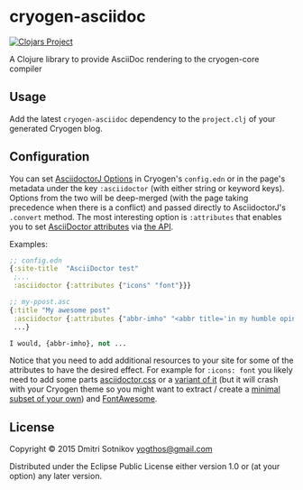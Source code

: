 # cryogen-asciidoc

[![Clojars Project](http://clojars.org/cryogen-asciidoc/latest-version.svg)](http://clojars.org/cryogen-asciidoc)

A Clojure library to provide AsciiDoc rendering to the cryogen-core compiler

## Usage

Add the latest `cryogen-asciidoc` dependency to the `project.clj` of your generated Cryogen blog.

## Configuration

You can set [AsciidoctorJ Options][1] in Cryogen's `config.edn` or in the page's metadata under the key
 `:asciidoctor` (with either string or keyword keys). Options from the two will be deep-merged
 (with the page taking precedence when there is a conflict) and passed directly to
AsciidoctorJ's `.convert` method. The most interesting option is `:attributes` that enables
you to set [AsciiDoctor attributes](https://asciidoctor.org/docs/user-manual/#attributes)
via [the API](https://asciidoctor.org/docs/user-manual/#attribute-assignment-precedence).
 
 Examples:

```clojure
;; config.edn
{:site-title  "AsciiDoctor test"
 ;...
 :asciidoctor {:attributes {"icons" "font"}}}
```

```clojure
;; my-ppost.asc
{:title "My awesome post"
 :asciidoctor {:attributes {"abbr-imho" "<abbr title='in my humble opinion'>IMHO</abbr>"}}
 ...}

I would, {abbr-imho}, not ...
```

Notice that you need to add additional resources to your site for some of
the attributes to have the desired effect. For example for `:icons: font`
you likely need to add some parts [asciidoctor.css](https://github.com/darshandsoni/asciidoctor-skins/blob/gh-pages/css/asciidoctor.css)
or a [variant of it](https://github.com/darshandsoni/asciidoctor-skins/tree/gh-pages/css)
(but it will crash with your Cryogen theme so you might want to extract / create a [minimal subset of your own](https://github.com/holyjak/blog.jakubholy.net/blob/d0dd499becf001687c8fb0143c10955a924f43aa/themes/lotus/css/asciidoctor-custom-subset.css))
and [FontAwesome](https://github.com/darshandsoni/asciidoctor-skins/blob/71ce8dcd401600985dcce7b78d5b5d8b20a0a52d/index.html#L13).

[1]: https://github.com/asciidoctor/asciidoctorj/blob/master/asciidoctorj-api/src/main/java/org/asciidoctor/Options.java

## License

Copyright © 2015 Dmitri Sotnikov <yogthos@gmail.com>

Distributed under the Eclipse Public License either version 1.0 or (at
your option) any later version.

